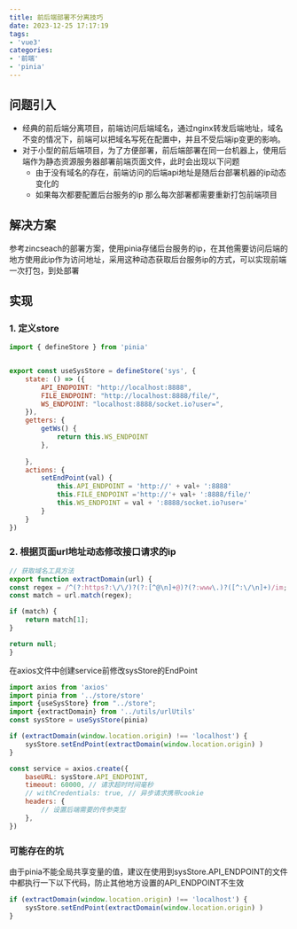 ```yaml
---
title: 前后端部署不分离技巧
date: 2023-12-25 17:17:19
tags:
- 'vue3'
categories:
- '前端'
- 'pinia'
---
```

<!-- more -->

## 问题引入
- 经典的前后端分离项目，前端访问后端域名，通过nginx转发后端地址，域名不变的情况下，前端可以把域名写死在配置中，并且不受后端ip变更的影响。
- 对于小型的前后端项目，为了方便部署，前后端部署在同一台机器上，使用后端作为静态资源服务器部署前端页面文件，此时会出现以下问题
  - 由于没有域名的存在，前端访问的后端api地址是随后台部署机器的ip动态变化的
  - 如果每次都要配置后台服务的ip 那么每次部署都需要重新打包前端项目

## 解决方案
参考zincseach的部署方案，使用pinia存储后台服务的ip，在其他需要访问后端的地方使用此ip作为访问地址，采用这种动态获取后台服务ip的方式，可以实现前端一次打包，到处部署

## 实现
### 1. 定义store 
```javascript
import { defineStore } from 'pinia'


export const useSysStore = defineStore('sys', {
    state: () => ({
        API_ENDPOINT: "http://localhost:8888",
        FILE_ENDPOINT: "http://localhost:8888/file/",
        WS_ENDPOINT: "localhost:8888/socket.io?user=",
    }),
    getters: {
        getWs() {
            return this.WS_ENDPOINT
        },
       
    },
    actions: {
        setEndPoint(val) {
            this.API_ENDPOINT = 'http://' + val+ ':8888'
            this.FILE_ENDPOINT ='http://'+ val+ ':8888/file/'
            this.WS_ENDPOINT = val + ':8888/socket.io?user='
        }
    }
})
```

### 2. 根据页面url地址动态修改接口请求的ip
   
```javascript
// 获取域名工具方法
export function extractDomain(url) {
const regex = /^(?:https?:\/\/)?(?:[^@\n]+@)?(?:www\.)?([^:\/\n]+)/im;
const match = url.match(regex);

if (match) {
    return match[1];
}

return null;
}
```
在axios文件中创建service前修改sysStore的EndPoint

```js
import axios from 'axios'
import pinia from '../store/store'
import {useSysStore} from "../store";
import {extractDomain} from '../utils/urlUtils'
const sysStore = useSysStore(pinia)

if (extractDomain(window.location.origin) !== 'localhost') {
    sysStore.setEndPoint(extractDomain(window.location.origin) )
}

const service = axios.create({
    baseURL: sysStore.API_ENDPOINT,
    timeout: 60000, // 请求超时时间毫秒
    // withCredentials: true, // 异步请求携带cookie
    headers: {
        // 设置后端需要的传参类型
    },
})
```

### 可能存在的坑
由于pinia不能全局共享变量的值，建议在使用到sysStore.API_ENDPOINT的文件中都执行一下以下代码，防止其他地方设置的API_ENDPOINT不生效
```javascript
if (extractDomain(window.location.origin) !== 'localhost') {
    sysStore.setEndPoint(extractDomain(window.location.origin) )
}
```